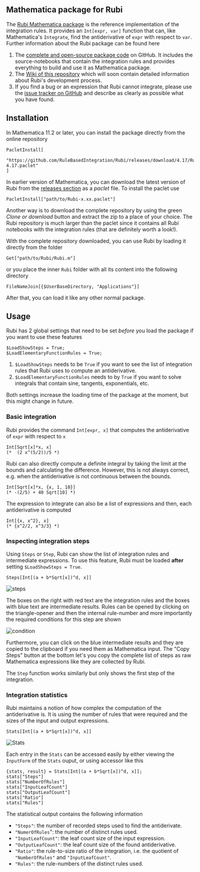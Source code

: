 ## Mathematica package for Rubi

The [Rubi Mathematica package](https://github.com/RuleBasedIntegration/Rubi) is the reference implementation
of the integration rules.
It provides an `Int[expr, var]` function that can, like Mathematica's `Integrate`, find the antiderivative of `expr` 
with respect to `var`. 
Further information about the Rubi package can be found here

1. The [complete and open-source package code](https://github.com/RuleBasedIntegration/Rubi) on GitHub. It includes the
source-notebooks that contain the integration rules and provides everything to build and use it as Mathematica package.
2. The [Wiki of this repository](https://github.com/RuleBasedIntegration/Rubi/wiki) which will soon contain detailed
information about Rubi's development process.
3. If you find a bug or an expression that Rubi cannot integrate, please use the [issue tracker on GitHub](https://github.com/RuleBasedIntegration/Rubi/issues)
and describe as clearly as possible what you have found.

## Installation

In Mathematica 11.2 or later, you can install the package directly from the online repository

```mma
PacletInstall[
  "https://github.com/RuleBasedIntegration/Rubi/releases/download/4.17/Rubi-4.17.paclet"
]
```
In earlier version of Mathematica, you can download the latest version of Rubi from the [releases section](https://github.com/RuleBasedIntegration/Rubi/releases) as
a *paclet* file. To install the paclet use

```mma
PacletInstall["path/to/Rubi-x.xx.paclet"]
```

Another way is to download the complete repository by using the green *Clone or download* button and extract the zip
to a place of your choice. The Rubi repository is much larger than the paclet since it contains all Rubi notebooks
with the integration rules (that are definitely worth a look!).

With the complete repository downloaded, you can use Rubi by loading it directly from the folder

```mma
Get["path/to/Rubi/Rubi.m"]
```

or you place the inner `Rubi` folder with all its content into the following directory

```mma
FileNameJoin[{$UserBaseDirectory, "Applications"}]
```

After that, you can load it like any other normal package.

## Usage

Rubi has 2 global settings that need to be set *before* you load the package if you want to use these features

```mma
$LoadShowSteps = True;
$LoadElementaryFunctionRules = True;
```

1. `$LoadShowSteps` needs to be `True` if you want to see the list of integration rules that Rubi uses to compute an
antiderivative.
2. `$LoadElementaryFunctionRules` needs to by `True` if you want to solve integrals that contain sine, tangents, exponentials, etc.

Both settings increase the loading time of the package at the moment, but this might change in future.

### Basic integration

Rubi provides the command `Int[expr, x]` that computes the antiderivative of `expr` with respect to `x`

```mma
Int[Sqrt[x]*x, x]
(*  (2 x^(5/2))/5 *)
```

Rubi can also directly compute a definite integral by taking the limit at the bounds and calculating the difference. However,
this is not always correct, e.g. when the antiderivative is not continuous between the bounds. 

```mma
Int[Sqrt[x]*x, {x, 1, 10}]
(* -(2/5) + 40 Sqrt[10] *)
```

The expression to integrate can also be a list of expressions and then, each antiderivative is computed

```mma
Int[{x, x^2}, x]
(* {x^2/2, x^3/3} *)
```

### Inspecting integration steps

Using `Steps` or `Step`, Rubi can show the list of integration rules and intermediate expressions.
To use this feature, Rubi must be loaded **after** setting `$LoadShowSteps = True`.

```mma
Steps[Int[(a + b*Sqrt[x])^d, x]]
```

![steps](http://i.imgur.com/jC1BTJs.png)

The boxes on the right with red text are the integration rules and the boxes with blue text are intermediate results.
Rules can be opened by clicking on the triangle-opener and then the internal rule-number and more importantly the
required conditions for this step are shown

![condition](http://i.imgur.com/W5l0aRF.png)

Furthermore, you can click on the blue intermediate results and they are copied to the clipboard if you need them as
Mathematica input. The "Copy Steps" button at the bottom let's you copy the complete list of steps as raw Mathematica
expressions like they are collected by Rubi.

The `Step` function works similarly but only shows the first step of the integration.

### Integration statistics

Rubi maintains a notion of how complex the computation of the antiderivative is. It is using the number of rules
that were required and the sizes of the input and output expressions. 

```mma
Stats[Int[(a + b*Sqrt[x])^d, x]]
```

![Stats](http://i.stack.imgur.com/c4aUZ.png)

Each entry in the `Stats` can be accessed easily by either viewing the `InputForm` of the `Stats` ouput, or using accessor
like this

```mma
{stats, result} = Stats[Int[(a + b*Sqrt[x])^d, x]];
stats["Steps"]
stats["NumberOfRules"]
stats["InputLeafCount"]
stats["OutputLeafCount"]
stats["Ratio"]
stats["Rules"]
```

The statistical output contains the following information

- `"Steps"`: the number of recorded steps used to find the antiderivate.
- `"NumerOfRules`": the number of distinct rules used.
- `"InputLeafCount"`: the leaf count size of the input expression.
- `"OutputLeafCount"`: the leaf count size of the found antiderivative.
- `"Ratio"`: the rule-to-size ratio of the integration, i.e. the quotient of `"NumberOfRules"` and `"InputLeafCount"`.
- `"Rules"`: the rule-numbers of the distinct rules used.

